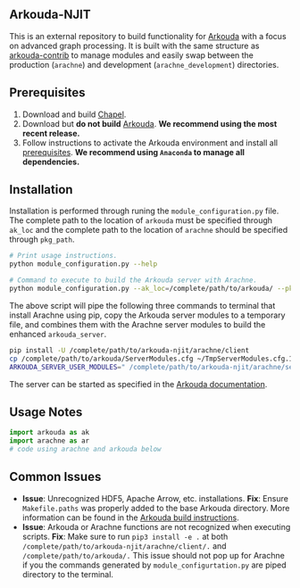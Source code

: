 ## Arkouda-NJIT
This is an external repository to build functionality for [Arkouda](https://github.com/Bears-R-Us/Arkouda) with a focus on advanced graph processing. It is built with the same structure as [arkouda-contrib](https://github.com/Bears-R-Us/arkouda-contrib) to manage modules and easily swap between the production (`arachne`) and development (`arachne_development`) directories.

## Prerequisites
1. Download and build [Chapel](https://chapel-lang.org/download.html).
2. Download but **do not build** [Arkouda](https://github.com/Bears-R-Us/arkouda). **We recommend using the most recent release.**
3. Follow instructions to activate the Arkouda environment and install all [prerequisites](https://github.com/Bears-R-Us/arkouda#prerequisites-toc). **We recommend using `Anaconda` to manage all dependencies.** 

## Installation
Installation is performed through runing the `module_configuration.py` file. The complete path to the location of `arkouda` must be specified through `ak_loc` and the complete path to the location of `arachne` should be specified through `pkg_path`.

```bash
# Print usage instructions.
python module_configuration.py --help

# Command to execute to build the Arkouda server with Arachne.
python module_configuration.py --ak_loc=/complete/path/to/arkouda/ --pkg_path=/complete/path/to/arkouda-njit/arachne/ | bash
```

The above script will pipe the following three commands to terminal that install Arachne using pip, copy the Arkouda server modules to a temporary file, and combines them with the Arachne server modules to build the enhanced `arkouda_server`.
```bash
pip install -U /complete/path/to/arkouda-njit/arachne/client
cp /complete/path/to/arkouda/ServerModules.cfg ~/TmpServerModules.cfg.1683320760
ARKOUDA_SERVER_USER_MODULES=" /complete/path/to/arkouda-njit/arachne/server/BuildGraphMsg.chpl  /complete/path/to/arkouda-njit/arachne/server/PropertyGraphMsg.chpl  /complete/path/to/arkouda-njit/arachne/server/GraphInfoMsg.chpl  /complete/path/to/arkouda-njit/arachne/server/BFSMsg.chpl  /complete/path/to/arkouda-njit/arachne/server/TriCtrMsg.chpl  /complete/path/to/arkouda-njit/arachne/server/TriCntMsg.chpl  /complete/path/to/arkouda-njit/arachne/server/TrussMsg.chpl  /complete/path/to/arkouda-njit/arachne/server/CCMsg.chpl" ARKOUDA_CONFIG_FILE=~/TmpServerModules.cfg.1683320760 ARKOUDA_SKIP_CHECK_DEPS=true make -C /Users/alvaradoo/Research/arkouda
```

The server can be started as specified in the [Arkouda documentation](https://github.com/Bears-R-Us/arkouda#running-arkouda_server-toc).

## Usage Notes
```python
import arkouda as ak
import arachne as ar
# code using arachne and arkouda below
```

## Common Issues
* **Issue**: Unrecognized HDF5, Apache Arrow, etc. installations. 
  **Fix**: Ensure `Makefile.paths` was properly added to the base Arkouda directory. More information can be found in the [Arkouda build instructions](https://github.com/Bears-R-Us/arkouda#building-arkouda-toc).
* **Issue**: Arkouda or Arachne functions are not recognized when executing scripts.
  **Fix**: Make sure to run `pip3 install -e .` at both `/complete/path/to/arkouda-njit/arachne/client/.` and `/complete/path/to/arkouda/.` This issue should not pop up for Arachne if you the commands generated by `module_configurtation.py` are piped directory to the terminal.